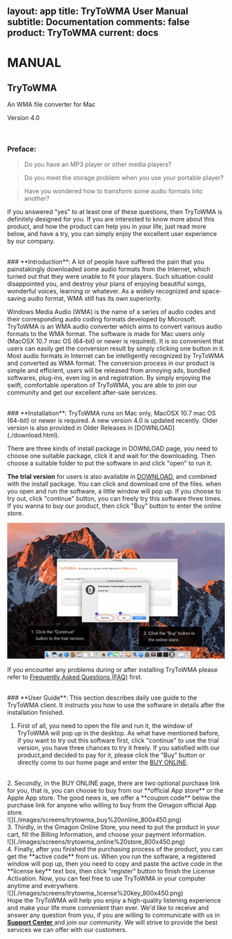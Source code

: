 layout: app
title: TryToWMA User Manual
subtitle: Documentation
comments: false
product: TryToWMA
current: docs
---

# MANUAL
## TryToWMA
An WMA file converter for Mac

Version 4.0

<br>

 ### **Preface**:

>Do you have an MP3 player or other media  players?

>Do you meet the storage problem when you use your portable player?

>Have you wondered how to transform some audio formats into another?

  If you answered "yes" to at least one of these questions, then TryToWMA is definitely designed for you. If you are interested to know more about this product, and how the product can help you in your life, just read more below, and have a try, you can simply enjoy the excellent user experience by our company.

<br>
 ### **Introduction**:
A lot of people have suffered the pain that you painstakingly downloaded some audio formats from the Internet, which turned out that they were unable to fit your players. Such situation could disappointed you, and destroy your plans of enjoying beautiful songs, wonderful voices, learning or whatever. As a widely recognized and space-saving audio format, WMA still has its own superiority. 


Windows Media Audio (WMA) is the name of a series of audio codes and their corresponding audio coding formats developed by Microsoft. TryToWMA is an WMA audio converter which aims to convert various audio formats to the WMA format. The software is made for Mac users only (MacOSX 10.7 mac OS (64-bit) or newer is required). It is so convenient that users can easily get the conversion result by simply clicking one button in it. Most audio formats in Internet can be intelligently recognized by TryToWMA and converted as WMA format. The conversion process in our product is simple and efficient, users will be released from annoying ads, bundled softwares, plug-ins, even log in and registration. By simply enjoying the swift, comfortable operation of TryToWMA, you are able to join our community and get our excellent after-sale services.  

<br>
### **Installation**:
TryToWMA runs on Mac only, MacOSX 10.7 mac OS (64-bit) or newer is required. A new version 4.0 is updated recently. Older version is also provided in Older Releases in [DOWNLOAD](./download.html). 

There are three kinds of install package in DOWNLOAD page, you need to choose one suitable package, click it and wait for the downloading. Then choose a suitable folder to put the software in and click "open" to run it.   

**The trial version** for users is also available in [DOWNLOAD](./download.html), and combined with the install package. You can click and download one of the files. when you open and run the software, a little window will pop up. If you choose to try out, click "continue" button, you can freely try this software three times. If you wanna to buy our product, then click "Buy" button to enter the online store. 

![](./images/screens/trytowma_trialversion_800x500.png) 


If you encounter any problems during or after installing TryToWMA please refer to [Frequently Asked Questions (FAQ)](./faq.html) first.


<br>
### **User Guide**:
This section describes daily use guide to the TryToWMA client. It instructs you how to use the software in details after the installation finished.
 
1. First of all, you need to open the file and run it, the window of TryToWMA will pop up in the desktop. As what have mentioned before, if you want to try out this software first, click "continue" to use the trial version, you have three chances to try it freely. If you satisfied with our product,and decided to pay for it, please click the "Buy" button or directly come to our home page and enter the [BUY ONLINE](./buy.html). 
<br>
2. Secondly, in the BUY ONLINE page, there are two optional purchase link for you, that is, you can choose to buy from our **official App store** or the Apple App store. The good news is, we offer a **coupon code** below the purchase link for anyone who willing to buy from the Gmagon official App store. 
<br>
![](./images/screens/trytowma_buy%20online_800x450.png)
<br>
3. Thirdly, in the Gmagon Online Store, you need to put the product in your cart, fill the Billing Information, and choose your payment information.
<br>
![](./images/screens/trytowma_online%20store_800x450.png)
<br>
4. Finally, after you finished the purchasing process of the product, you can get the **active code** from us. When you run the software, a registered window will pop up, then you need to copy and paste the active code in the **license key** text box, then click "register" button to finish the License Activation. Now, you can feel free to use TryToWMA in your computer anytime and everywhere.
<br>
![](./images/screens/trytowma_license%20key_800x450.png)
<br>
Hope the TryToWMA will help you enjoy a high-quality listening experience and make your life more convenient than ever. We'd like to receive and answer any question from you, if you are willing to communicate with us in<a href="https://gitter.im/Gmagon/support" target="_blank" rel="nofollow me noopener noreferrer"> <strong>Support Center</strong> </a> and join our community. We will strive to provide the best services we can offer with our customers. 